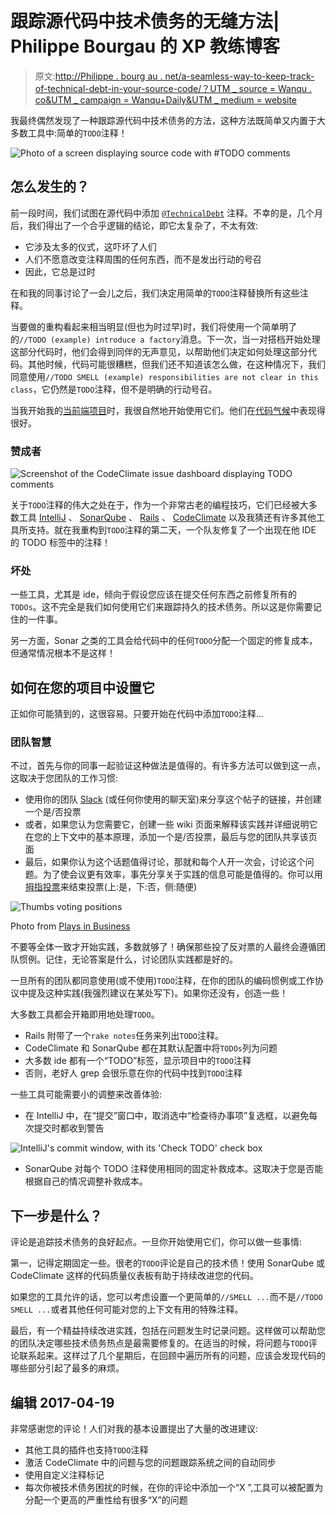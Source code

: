 # 跟踪源代码中技术债务的无缝方法| Philippe Bourgau 的 XP 教练博客

> 原文:[http://Philippe . bourg au . net/a-seamless-way-to-keep-track-of-technical-debt-in-your-source-code/？UTM _ source = Wanqu . co&UTM _ campaign = Wanqu+Daily&UTM _ medium = website](http://philippe.bourgau.net/a-seamless-way-to-keep-track-of-technical-debt-in-your-source-code/?utm_source=wanqu.co&utm_campaign=Wanqu+Daily&utm_medium=website)



我最终偶然发现了一种跟踪源代码中技术债务的方法，这种方法既简单又内置于大多数工具中:简单的`TODO`注释！

![Photo of a screen displaying source code with #TODO comments](../Images/ea7ef185ce1f006e82e2c1b55b5bcb45.png)

## 怎么发生的？

前一段时间，我们试图在源代码中添加 [`@TechnicalDebt`](/a-plan-for-technical-debt-lean-software-development-part-7/) 注释。不幸的是，几个月后，我们得出了一个合乎逻辑的结论，即它太复杂了，不太有效:

*   它涉及太多的仪式，这吓坏了人们
*   人们不愿意改变注释周围的任何东西，而不是发出行动的号召
*   因此，它总是过时

在和我的同事讨论了一会儿之后，我们决定用简单的`TODO`注释替换所有这些注释。

当要做的重构看起来相当明显(但也为时过早)时，我们将使用一个简单明了的`//TODO (example) introduce a factory`消息。下一次，当一对搭档开始处理这部分代码时，他们会得到同伴的无声意见，以帮助他们决定如何处理这部分代码。其他时候，代码可能很糟糕，但我们还不知道该怎么做，在这种情况下，我们同意使用`//TODO SMELL (example) responsibilities are not clear in this class`，它仍然是`TODO`注释，但不是明确的行动号召。

当我开始我的[当前端项目](https://github.com/philou/planning-poker)时，我很自然地开始使用它们。他们在[代码气候](https://codeclimate.com/github/philou/planning-poker/issues)中表现得很好。

### 赞成者

![Screenshot of the CodeClimate issue dashboard displaying TODO comments](../Images/b07e9809f253af6dd033a36541023c47.png)

关于`TODO`注释的伟大之处在于，作为一个非常古老的编程技巧，它们已经被大多数工具 [IntelliJ](https://www.jetbrains.com/) 、 [SonarQube](https://www.sonarqube.org/) 、 [Rails](http://rubyonrails.org/) 、 [CodeClimate](https://codeclimate.com) 以及我猜还有许多其他工具所支持。就在我重构到`TODO`注释的第二天，一个队友修复了一个出现在他 IDE 的 TODO 标签中的注释！

### 坏处

一些工具，尤其是 ide，倾向于假设您应该在提交任何东西之前修复所有的`TODOs`。这不完全是我们如何使用它们来跟踪持久的技术债务。所以这是你需要记住的一件事。

另一方面，Sonar 之类的工具会给代码中的任何`TODO`分配一个固定的修复成本，但通常情况根本不是这样！

## 如何在您的项目中设置它

正如你可能猜到的，这很容易。只要开始在代码中添加`TODO`注释…

### 团队智慧

不过，首先与你的同事一起验证这种做法是值得的。有许多方法可以做到这一点，这取决于您团队的工作习惯:

*   使用你的团队 [Slack](https://slack.com/) (或任何你使用的聊天室)来分享这个帖子的链接，并创建一个是/否投票
*   或者，如果您认为您需要它，创建一些 wiki 页面来解释该实践并详细说明它在您的上下文中的基本原理，添加一个是/否投票，最后与您的团队共享该页面
*   最后，如果你认为这个话题值得讨论，那就和每个人开一次会，讨论这个问题。为了使会议更有效率，事先分享关于实践的信息可能是值得的。你可以用[拇指投票](http://www.plays-in-business.com/thumb-voting/)来结束投票(上:是，下:否，侧:随便)

![Thumbs voting positions](../Images/6b24e11d16b1064fd2d5aaa6cacc410b.png)

Photo from [Plays in Business](http://www.plays-in-business.com/thumb-voting/)



不要等全体一致才开始实践，多数就够了！确保那些投了反对票的人最终会遵循团队惯例。记住，无论答案是什么，讨论团队实践都是好的。

一旦所有的团队都同意使用(或不使用)`TODO`注释，在你的团队的编码惯例或工作协议中提及这种实践(我强烈建议在某处写下)。如果你还没有，创造一些！

大多数工具都会开箱即用地处理`TODO`。

*   Rails 附带了一个`rake notes`任务来列出`TODO`注释。
*   CodeClimate 和 SonarQube 都在其默认配置中将`TODOs`列为问题
*   大多数 ide 都有一个“TODO”标签，显示项目中的`TODO`注释
*   否则，老好人 grep 会很乐意在你的代码中找到`TODO`注释

一些工具可能需要小的调整来改善体验:

*   在 IntelliJ 中，在“提交”窗口中，取消选中“检查待办事项”复选框，以避免每次提交时都收到警告

![IntelliJ's commit window, with its 'Check TODO' check box](../Images/f24f9adfe720d488687c4ae5d1b9f015.png)

*   SonarQube 对每个 TODO 注释使用相同的固定补救成本。这取决于您是否能根据自己的情况调整补救成本。

## 下一步是什么？

评论是追踪技术债务的良好起点。一旦你开始使用它们，你可以做一些事情:

第一，记得定期固定一些。很老的`TODO`评论是自己的技术债！使用 SonarQube 或 CodeClimate 这样的代码质量仪表板有助于持续改进您的代码。

如果您的工具允许的话，您可以考虑设置一个更简单的`//SMELL ...`而不是`//TODO SMELL ...`或者其他任何可能对您的上下文有用的特殊注释。

最后，有一个精益持续改进实践，包括在问题发生时记录问题。这样做可以帮助您的团队决定哪些技术债务热点是最需要修复的。在适当的时候，将问题与`TODO`评论联系起来。这样过了几个星期后，在回顾中遍历所有的问题，应该会发现代码的哪些部分引起了最多的麻烦。

## 编辑 2017-04-19

非常感谢您的评论！人们对我的基本设置提出了大量的改进建议:

*   其他工具的插件也支持`TODO`注释
*   激活 CodeClimate 中的问题与您的问题跟踪系统之间的自动同步
*   使用自定义注释标记
*   每次你被技术债务困扰的时候，在你的评论中添加一个“X ”,工具可以被配置为分配一个更高的严重性给有很多“X”的问题

